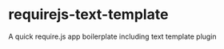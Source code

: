 requirejs-text-template
=======================

A quick require.js app boilerplate including text template plugin

